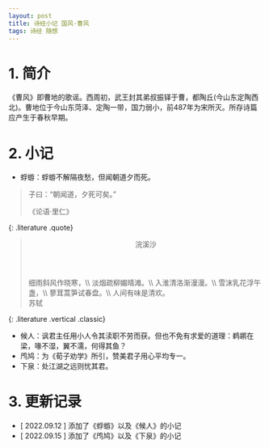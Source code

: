 ```yaml
---
layout: post
title: 诗经小记 国风·曹风
tags: 诗经 随想
---
```


# 1. 简介

《曹风》即曹地的歌谣。西周初，武王封其弟叔振铎于曹，都陶丘(今山东定陶西北)。曹地位于今山东菏泽、定陶一带，国力弱小，前487年为宋所灭。所存诗篇应产生于春秋早期。

# 2. 小记

- 蜉蝣：蜉蝣不解隔夜愁，但闻朝道夕而死。

> 子曰：“朝闻道，夕死可矣。”
> <footer>《论语·里仁》</footer>
{: .literature .quote}

> <header>浣溪沙</header>
> 细雨斜风作晓寒，\\
> 淡烟疏柳媚晴滩。\\
> 入淮清洛渐漫漫。\\
> 雪沫乳花浮午盏，\\
> 蓼茸蒿笋试春盘。\\
> 人间有味是清欢。
> <footer>苏轼</footer>
{: .literature .vertical .classic}

- 候人：讽君主任用小人令其渎职不劳而获。但也不免有求爱的道理：鹈鹕在梁，喙不湿，翼不濡，何得其鱼？
- 鸤鸠：为《荀子劝学》所引，赞美君子用心平均专一。
- 下泉：处江湖之远则忧其君。

# 3. 更新记录

- [ 2022.09.12 ] 添加了《蜉蝣》以及《候人》的小记
- [ 2022.09.15 ] 添加了《鸤鸠》以及《下泉》的小记
